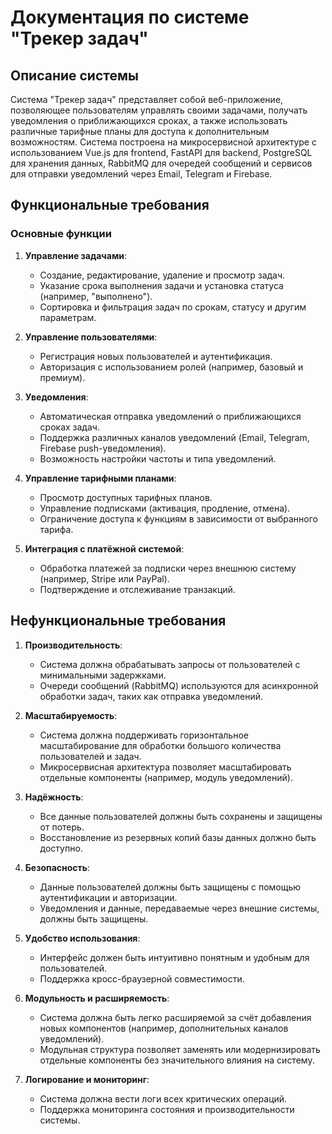 
# Документация по системе "Трекер задач"

## Описание системы

Система "Трекер задач" представляет собой веб-приложение, позволяющее пользователям управлять своими задачами, получать уведомления о приближающихся сроках, а также использовать различные тарифные планы для доступа к дополнительным возможностям. Система построена на микросервисной архитектуре с использованием Vue.js для frontend, FastAPI для backend, PostgreSQL для хранения данных, RabbitMQ для очередей сообщений и сервисов для отправки уведомлений через Email, Telegram и Firebase.

## Функциональные требования

### Основные функции

1. **Управление задачами**:
   - Создание, редактирование, удаление и просмотр задач.
   - Указание срока выполнения задачи и установка статуса (например, "выполнено").
   - Сортировка и фильтрация задач по срокам, статусу и другим параметрам.

2. **Управление пользователями**:
   - Регистрация новых пользователей и аутентификация.
   - Авторизация с использованием ролей (например, базовый и премиум).

3. **Уведомления**:
   - Автоматическая отправка уведомлений о приближающихся сроках задач.
   - Поддержка различных каналов уведомлений (Email, Telegram, Firebase push-уведомления).
   - Возможность настройки частоты и типа уведомлений.

4. **Управление тарифными планами**:
   - Просмотр доступных тарифных планов.
   - Управление подписками (активация, продление, отмена).
   - Ограничение доступа к функциям в зависимости от выбранного тарифа.

5. **Интеграция с платёжной системой**:
   - Обработка платежей за подписки через внешнюю систему (например, Stripe или PayPal).
   - Подтверждение и отслеживание транзакций.

## Нефункциональные требования

1. **Производительность**:
   - Система должна обрабатывать запросы от пользователей с минимальными задержками.
   - Очереди сообщений (RabbitMQ) используются для асинхронной обработки задач, таких как отправка уведомлений.

2. **Масштабируемость**:
   - Система должна поддерживать горизонтальное масштабирование для обработки большого количества пользователей и задач.
   - Микросервисная архитектура позволяет масштабировать отдельные компоненты (например, модуль уведомлений).

3. **Надёжность**:
   - Все данные пользователей должны быть сохранены и защищены от потерь.
   - Восстановление из резервных копий базы данных должно быть доступно.

4. **Безопасность**:
   - Данные пользователей должны быть защищены с помощью аутентификации и авторизации.
   - Уведомления и данные, передаваемые через внешние системы, должны быть защищены.

5. **Удобство использования**:
   - Интерфейс должен быть интуитивно понятным и удобным для пользователей.
   - Поддержка кросс-браузерной совместимости.

6. **Модульность и расширяемость**:
   - Система должна быть легко расширяемой за счёт добавления новых компонентов (например, дополнительных каналов уведомлений).
   - Модульная структура позволяет заменять или модернизировать отдельные компоненты без значительного влияния на систему.

7. **Логирование и мониторинг**:
   - Система должна вести логи всех критических операций.
   - Поддержка мониторинга состояния и производительности системы.
